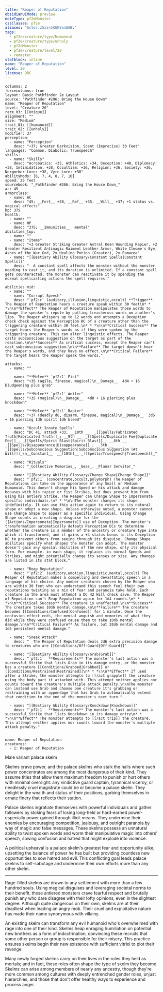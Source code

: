 ```yaml
---
title: "Reaper of Reputation"
obsidianUIMode: preview
noteType: pf2eMonster
cssClasses: pf2e
aliases: "Actor.z5azn5KUKYonDABv" 
tags:
  - pf2e/creature/type/humanoid
  - pf2e/creature/type/unholy
  - pf2eMonster
  - pf2e/creature/level/20
  - remaster
statblock: inline
name: "Reaper of Reputation"
level: 20
license: ORC
---
```


```statblock
columns: 2
forcecolumns: true
layout: Basic Pathfinder 2e Layout
source: "Pathfinder #206: Bring the House Down"
name: "Reaper of Reputation"
level: "Creature 20"
rare_03: [[Unique]]
alignment: ""
size: "Medium"
trait_01: [[humanoid]]
trait_02: [[unholy]]
modifier: 37
perception:
  - name: "Perception"
    desc: "+37; Greater Darkvision, Scent (Imprecise) 30 Feet"
languages: "Common, Diabolic; Truespeech"
skills:
  - name: "Skills"
    desc: "Acrobatics: +35, Athletics: +34, Deception: +40, Diplomacy: +38, Intimidation: +38, Occultism: +36, Religion: +36, Society: +36, Norgorber Lore: +38, Vyre Lore: +38"
abilityMods: [6, 7, 4, 8, 7, 10]
speed: 25 feet
sourcebook: "_Pathfinder #206: Bring the House Down_"
ac: 45
armorclass:
  - name: AC
    desc: "45; __Fort__ +30, __Ref__ +35, __Will__ +37; +1 status vs. magical effects"
hp: 375
health:
  - name: ""
  - name: HP
    desc: "375; __Immunities__  mental"
abilities_top:
  - name: ""
  - name: "Items"
    desc: "+3 Greater Striking Greater Astral Keen Wounding Rapier, +2 Greater Resilient Antimagic Raiment Leather Armor, White Cleome's Eye, Ashes of the War God, 2x Healing Potion (Greater), 2x Panacea"
  - name: "[[Bestiary Ability Glossary/Constant Spells|Constant Spells]]"
    desc: "  A constant spell affects the monster without the monster needing to cast it, and its duration is unlimited. If a constant spell gets counteracted, the monster can reactivate it by spending the normal spellcasting actions the spell requires."

abilities_mid:
  - name: ""
  - name: "Corrupt Speech"
    desc: "`pf2:r` (auditory,illusion,linguistic,occult) **Trigger** The Reaper of Reputation hears a creature speak within 30 feet\n* * *\n\n**Effect** The Reaper of Reputation manipulates those words to damage the speaker's repute by putting treacherous words on another's lips. The Reaper whispers up to 12 words and attempts a Deception check check against the Perception DC of a creature other than the triggering creature within 30 feet.\n* * *\n\n**Critical Success** The target hears the Reaper's words as if they were spoken by the triggering creature. This can alter linguistic effects. The Reaper casts subconscious suggestion on the target as part of the reaction.\n\n**Success** As critical success, except the Reaper can't cast subconscious suggestion.\n\n**Failure** The target doesn't hear the Reaper's words, and they have no effect.\n\n**Critical Failure** The target hears the Reaper speak the words."

attacks:
  - name: ""

  - name: "**Melee** `pf2:1` Fist"
    desc: "+35 (agile, finesse, magical)\n__Damage__  4d4 + 16 bludgeoning plus grab"

  - name: "**Melee** `pf2:1` Antler"
    desc: "+35 (magical)\n__Damage__  4d8 + 16 piercing plus knockdown"

  - name: "**Melee** `pf2:1` Rapier"
    desc: "+37 (deadly d8, disarm, finesse, magical)\n__Damage__  3d6 + 16 piercing 1d6 spirit 1d6 bleed"

  - name: "Occult Innate Spells"
    desc: "DC 41, attack +33; __10th __  _[[Spells/Fabricated Truth|Fabricated Truth]]_; __9th __  _[[Spells/Duplicate Foe|Duplicate Foe]]_, _[[Spells/Spirit Blast|Spirit Blast]]_; __8th __  _[[Spells/Disappearance|Disappearance]]_; __5th __  _[[Spells/Subconscious Suggestion|Subconscious Suggestion (At Will)]]_\n__Constant__  __(10th)__ _[[Spells/Truespeech|Truespeech]]_"

  - name: "Rituals"
    desc: "_Collective Memories_, _Geas_, _Planar Servitor_"

  - name: "[[Bestiary Ability Glossary/Change Shape|Change Shape]]"
    desc: "`pf2:1` (concentrate,occult,polymorph) The Reaper of Reputations can take on the appearance of any Small or Medium humanoid. This doesn't change his Speed or his attack and damage bonuses with his rapier or fist Strikes, but does prevent him from using his antlers Strike. The Reaper can Change Shape to Impersonate specific individuals.\n* * *\n\nThe monster changes its shape indefinitely. It can use this action again to return to its natural shape or adopt a new shape. Unless otherwise noted, a monster cannot use Change Shape to appear as a specific individual. Using Change Shape counts as creating a disguise for the [[Actions/Impersonate|Impersonate]] use of Deception. The monster's transformation automatically defeats Perception DCs to determine whether the creature is a member of the ancestry or creature type into which it transformed, and it gains a +4 status bonus to its Deception DC to prevent others from seeing through its disguise. Change Shape abilities specify what shapes the monster can adopt. The monster doesn't gain any special abilities of the new shape, only its physical form. For example, in each shape, it replaces its normal Speeds and Strikes, and might potentially change its senses or size. Any changes are listed in its stat block."

  - name: "Reap Reputation"
    desc: "`pf2:2` (auditory,emotion,linguistic,mental,occult) The Reaper of Reputation makes a compelling and devastating speech in a language of his choice. Any number creatures chosen by the Reaper who are within 30 feet who can understand this speech feel their own reputations twisting as a mix of fear and paranoia take hold. Each creature in the area must attempt a DC 42 Will check save. The Reaper of Reputation can't Reap Reputation again for 1d4 rounds.\n* * *\n\n**Critical Success** The creature is unaffected.\n\n**Success** The creature takes 10d6 mental damage.\n\n**Failure** The creature becomes [[Conditions/Confused|Confused]] for 1 minute. Once the confusion effect ends, the mental anguish and memories of what they did while they were confused cause them to take 10d6 mental damage.\n\n**Critical Failure** As failure, but 20d6 mental damage and 1d6 persistent mental damage."

  - name: "Sneak Attack"
    desc: "  The Reaper of Reputation deals 3d6 extra precision damage to creatures who are [[Conditions/Off-Guard|Off-Guard]]"

  - name: "[[Bestiary Ability Glossary/Grab|Grab]]"
    desc: "`pf2:1`  **Requirements** The monster's last action was a successful Strike that lists Grab in its damage entry, or the monster has a creature [[Conditions/Grabbed|Grabbed]] or [[Conditions/Restrained|Restrained]]\n* * *\n\n**Effect** If used after a Strike, the monster attempts to [[/act grapple]] the creature using the body part it attacked with. This attempt neither applies nor counts toward the creature's multiple attack penalty.\n\nThe monster can instead use Grab and choose one creature it's grabbing or restraining with an appendage that has Grab to automatically extend that condition to the end of the monster's next turn."

  - name: "[[Bestiary Ability Glossary/Knockdown|Knockdown]]"
    desc: "`pf2:1`  **Requirements** The monster's last action was a successful Strike that lists Knockdown in its damage entry\n* * *\n\n**Effect** The monster attempts to [[/act trip]] the creature. This attempt neither applies nor counts toward the monster's multiple attack penalty."
 
```

```encounter-table
name: Reaper of Reputation
creatures:
  - 1: Reaper of Reputation
```


Male variant palace skelm

Skelms crave power, and the palace skelms who stalk the halls where such power concentrates are among the most dangerous of their kind. They assume titles that allow them maximum freedom to punish or hurt others with minimal oversight: any vindictive guard captain, tyrannical viceroy, or needlessly cruel magistrate could be or become a palace skelm. They delight in the wealth and status of their positions, garbing themselves in ornate finery that reflects their station.

Palace skelms ingratiate themselves with powerful individuals and gather followers by stoking fears of losing long-held or hard-earned power-especially power gained through illicit means. They undermine their enemies by encouraging competition, jealousy, and outright paranoia by way of magic and false messages. These skelms possess an unnatural ability to twist spoken words and worm their manipulative magic into others' speech, sowing confusion and hatred that might explode into violence.

A political upheaval is a palace skelm's greatest fear and opportunity alike, upsetting the balance of power he has built but providing countless new opportunities to sow hatred and evil. This conflicting goal leads palace skelms to self-sabotage and undermine their own efforts more than any other skelm.

* * *

Rage-filled skelms are drawn to any settlement with more than a few hundred souls. Using magical disguises and leveraging societal norms to their benefit, these antlered monsters crave fearful respect and brutally punish any who dare disagree with their lofty opinions, even in the slightest degree. Although quite dangerous on their own, skelms are at their deadliest when leading an angry mob. Their cruel and exploitative nature has made their name synonymous with villainy.

An existing skelm can transform any evil humanoid who's overwhelmed with rage into one of their kind. Skelms heap enraging humiliation on potential new brothers as a form of indoctrination, convincing these recruits that some other person or group is responsible for their misery. This practice ensures skelms begin their new existence with sufficient vitriol to plot their revenge.

Many newly forged skelms carry on their lives in the roles they held as mortals; and in fact, these roles often shape the type of skelm they become. Skelms can arise among members of nearly any ancestry, though they're more common among cultures with deeply entrenched gender roles, unjust hierarchies, and those that don't offer healthy ways to experience and process anger.
